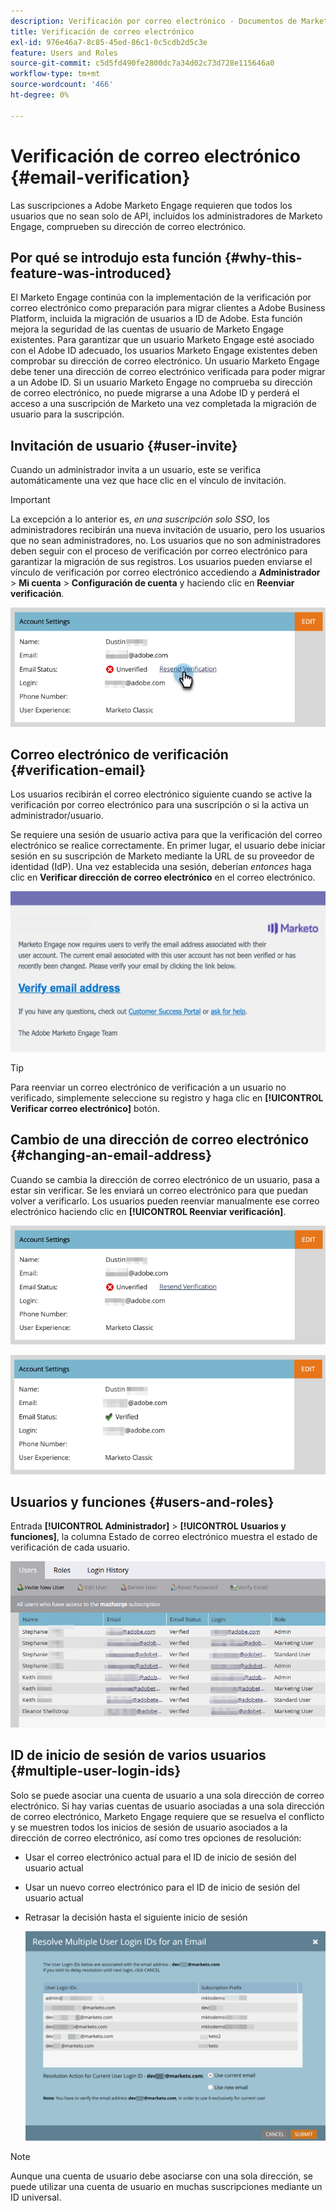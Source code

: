 ```yaml
---
description: Verificación por correo electrónico - Documentos de Marketo - Documentación del producto
title: Verificación de correo electrónico
exl-id: 976e46a7-8c85-45ed-86c1-0c5cdb2d5c3e
feature: Users and Roles
source-git-commit: c5d5fd490fe2800dc7a34d02c73d728e115646a0
workflow-type: tm+mt
source-wordcount: '466'
ht-degree: 0%

---
```


# Verificación de correo electrónico {#email-verification}

Las suscripciones a Adobe Marketo Engage requieren que todos los usuarios que no sean solo de API, incluidos los administradores de Marketo Engage, comprueben su dirección de correo electrónico.

## Por qué se introdujo esta función {#why-this-feature-was-introduced}

El Marketo Engage continúa con la implementación de la verificación por correo electrónico como preparación para migrar clientes a Adobe Business Platform, incluida la migración de usuarios a ID de Adobe. Esta función mejora la seguridad de las cuentas de usuario de Marketo Engage existentes. Para garantizar que un usuario Marketo Engage esté asociado con el Adobe ID adecuado, los usuarios Marketo Engage existentes deben comprobar su dirección de correo electrónico. Un usuario Marketo Engage debe tener una dirección de correo electrónico verificada para poder migrar a un Adobe ID. Si un usuario Marketo Engage no comprueba su dirección de correo electrónico, no puede migrarse a una Adobe ID y perderá el acceso a una suscripción de Marketo una vez completada la migración de usuario para la suscripción.

## Invitación de usuario {#user-invite}

Cuando un administrador invita a un usuario, este se verifica automáticamente una vez que hace clic en el vínculo de invitación.

>[!IMPORTANT]
>
>La excepción a lo anterior es, _en una suscripción solo SSO_, los administradores recibirán una nueva invitación de usuario, pero los usuarios que no sean administradores, no. Los usuarios que no son administradores deben seguir con el proceso de verificación por correo electrónico para garantizar la migración de sus registros. Los usuarios pueden enviarse el vínculo de verificación por correo electrónico accediendo a **Administrador** > **Mi cuenta** > **Configuración de cuenta** y haciendo clic en **Reenviar verificación**.

![](assets/email-verification-1.png)

## Correo electrónico de verificación {#verification-email}

Los usuarios recibirán el correo electrónico siguiente cuando se active la verificación por correo electrónico para una suscripción o si la activa un administrador/usuario.

Se requiere una sesión de usuario activa para que la verificación del correo electrónico se realice correctamente. En primer lugar, el usuario debe iniciar sesión en su suscripción de Marketo mediante la URL de su proveedor de identidad (IdP). Una vez establecida una sesión, deberían _entonces_ haga clic en **Verificar dirección de correo electrónico** en el correo electrónico.

![](assets/email-verification-2.png)

>[!TIP]
>
>Para reenviar un correo electrónico de verificación a un usuario no verificado, simplemente seleccione su registro y haga clic en **[!UICONTROL Verificar correo electrónico]** botón.

## Cambio de una dirección de correo electrónico {#changing-an-email-address}

Cuando se cambia la dirección de correo electrónico de un usuario, pasa a estar sin verificar. Se les enviará un correo electrónico para que puedan volver a verificarlo. Los usuarios pueden reenviar manualmente ese correo electrónico haciendo clic en **[!UICONTROL Reenviar verificación]**.

![](assets/email-verification-3.png)

![](assets/email-verification-4.png)

## Usuarios y funciones {#users-and-roles}

Entrada **[!UICONTROL Administrador]** > **[!UICONTROL Usuarios y funciones]**, la columna Estado de correo electrónico muestra el estado de verificación de cada usuario.

![](assets/email-verification-5.png)

## ID de inicio de sesión de varios usuarios {#multiple-user-login-ids}

Solo se puede asociar una cuenta de usuario a una sola dirección de correo electrónico. Si hay varias cuentas de usuario asociadas a una sola dirección de correo electrónico, Marketo Engage requiere que se resuelva el conflicto y se muestren todos los inicios de sesión de usuario asociados a la dirección de correo electrónico, así como tres opciones de resolución:

* Usar el correo electrónico actual para el ID de inicio de sesión del usuario actual
* Usar un nuevo correo electrónico para el ID de inicio de sesión del usuario actual
* Retrasar la decisión hasta el siguiente inicio de sesión

  ![](assets/email-verification-6.png)

>[!NOTE]
>
>Aunque una cuenta de usuario debe asociarse con una sola dirección, se puede utilizar una cuenta de usuario en muchas suscripciones mediante un ID universal.
